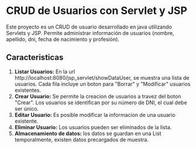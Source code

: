 # CRUD de Usuarios con Servlet y JSP
Este proyecto es un CRUD de usuario desarrollado en java utilizando Servlets y JSP. Permite administrar información de usuarios (nombre, apellido, dni, fecha de nacimiento y profesión).
## Caracteristicas
1. **Listar Usuarios:** En la url http://localhost:8080/jsp_servlet/showDataUser, se muestra una lista de usuarios. Cada fila incluye un boton para "Borrar" y "Modificar" usuarios existentes.
2. **Crear Usuario:** Se permite la creacion de usuarios a travez del boton "Crear". Los usuarios se identifican por su número de DNI, el cual debe ser único.
3. **Editar Usuario:** Es posible modificar la informacíon de una usuario existente.
4. **Eliminar Usuario:** Los usuarios pueden ser eliminados de la lista.
5. **Almacenamiento de datos:** los datos se guardan en una List temporalmente, existen datos precargados de muestra.
